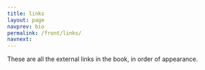 ```yaml
---
title: links
layout: page
navprev: bio
permalink: /front/links/
navnext: 
---
```


These are all the external links in the book, in order of appearance.

